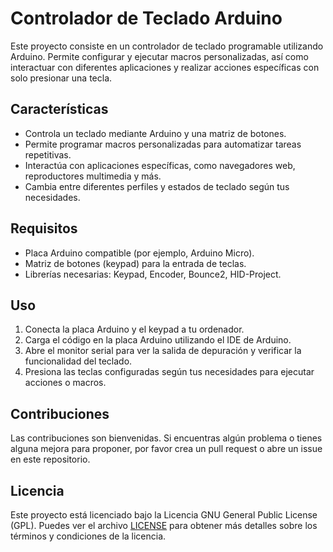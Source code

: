 # Controlador de Teclado Arduino

Este proyecto consiste en un controlador de teclado programable utilizando Arduino. Permite configurar y ejecutar macros personalizadas, así como interactuar con diferentes aplicaciones y realizar acciones específicas con solo presionar una tecla.

## Características

- Controla un teclado mediante Arduino y una matriz de botones.
- Permite programar macros personalizadas para automatizar tareas repetitivas.
- Interactúa con aplicaciones específicas, como navegadores web, reproductores multimedia y más.
- Cambia entre diferentes perfiles y estados de teclado según tus necesidades.

## Requisitos

- Placa Arduino compatible (por ejemplo, Arduino Micro).
- Matriz de botones (keypad) para la entrada de teclas.
- Librerías necesarias: Keypad, Encoder, Bounce2, HID-Project.

## Uso

1. Conecta la placa Arduino y el keypad a tu ordenador.
2. Carga el código en la placa Arduino utilizando el IDE de Arduino.
3. Abre el monitor serial para ver la salida de depuración y verificar la funcionalidad del teclado.
4. Presiona las teclas configuradas según tus necesidades para ejecutar acciones o macros.

## Contribuciones

Las contribuciones son bienvenidas. Si encuentras algún problema o tienes alguna mejora para proponer, por favor crea un pull request o abre un issue en este repositorio.

## Licencia

Este proyecto está licenciado bajo la Licencia GNU General Public License (GPL). Puedes ver el archivo [LICENSE](LICENSE) para obtener más detalles sobre los términos y condiciones de la licencia.
